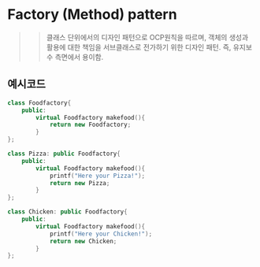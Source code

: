 # Factory (Method) pattern
>> 클래스 단위에서의 디자인 패턴으로 OCP원칙을 따르며, 객체의 생성과 활용에 대한 책임을 서브클래스로 전가하기 위한 디자인 패턴. 즉, 유지보수 측면에서 용이함.

## 예시코드
```cpp
class Foodfactory{
    public:
        virtual Foodfactory makefood(){
            return new Foodfactory;
        }
};

class Pizza: public Foodfactory{
    public:
        virtual Foodfactory makefood(){
            printf("Here your Pizza!");
            return new Pizza;
        }
};

class Chicken: public Foodfactory{
    public:
        virtual Foodfactory makefood(){
            printf("Here your Chicken!");
            return new Chicken;
        }
};

```